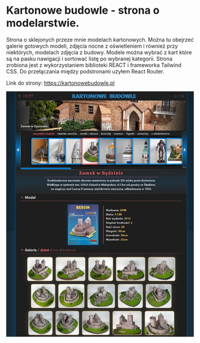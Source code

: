 # Kartonowe budowle - strona o modelarstwie.
Strona o sklejonych przeze mnie modelach kartonowych. Można tu obejrzeć galerie gotowych modeli, zdjęcia nocne z oświetleniem i również przy niektórych, modelach zdjęcia z budowy.
Modele można wybrać z kart które są na pasku nawigacji i sortować listę po wybranej kategorii.
Strona zrobiona jest z wykorzystaniem biblioteki REACT i frameworka Tailwind CSS.
Do przełączania między podstronami użyłem React Router.

Link do strony: https://kartonowebudowle.pl

![screenshot](screenshot.jpeg)
